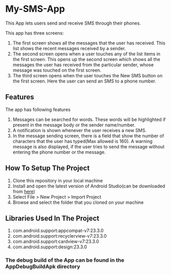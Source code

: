 # My-SMS-App
This App lets users send and receive SMS through their phones.

This app has three screens:
<ol>
  <li>The first screen shows all the messages that the user has received. This list shows the recent messages received by a sender.</li>
  <li>The second screen opens when a user touches any of the list items in the first screen. This opens up the second screen which shows all the messages
  the user has received from the particular sender, whose message was touched on the first screen.</li>
  <li>The third screen opens when the user touches the New SMS button on the first screen. Here the user can send an SMS to a phone number.</li>
</ol>

<h2>Features</h2>
The app has following features
<ol>
  <li>Messages can be searched for words. These words will be highlighted if present in the message body or the sender name/number.</li>
  <li>A notification is shown whenever the user receives a new SMS.</li>
  <li>In the message sending screen, there is a field that show the number of characters that the user has typed(Max allowed is 160). A warning message
  is also displayed, if the user tries to send the message without entering the phone number or the message.
  </li>
</ol>

<h2>How To Setup The Project</h2>
<ol>
  <li>Clone this repository in your local machine</li>
  <li>Install and open the latest version of Android Studio(can be downloaded from <a href="http://developer.android.com/sdk/index.html">here</a>)</li>
  <li>Select File > New Project > Import Project</li>
  <li>Browse and select the folder that you cloned on your machine</li>
</ol>

<h2>Libraries Used In The Project</h2>
<ol>
  <li>com.android.support:appcompat-v7:23.3.0</li>
  <li>com.android.support:recyclerview-v7:23.3.0</li>
  <li>com.android.support:cardview-v7:23.3.0</li>
  <li>com.android.support:design:23.3.0</li>
</ol>

<h3>The debug build of the App can be found in the AppDebugBuildApk directory<h3>
